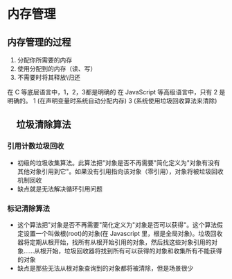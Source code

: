 <!--
 * @Author: x09898 coder_xujie@163.com
 * @Date: 2022-12-12 17:15:50
 * @LastEditors: x09898 coder_xujie@163.com
 * @FilePath: \HTML-CSS-Javascript-\JAVAScript+ES6\JavaScript\JavaScript零散知识点\内存管理.md
 * @Description: 
-->
# 内存管理

## 内存管理的过程

1. 分配你所需要的内存
2. 使用分配到的内存（读、写）
3. 不需要时将其释放\归还

在 C 等底层语言中，1，2，3都是明确的
在 JavaScript 等高级语言中，只有 2 是明确的。 1 (在声明变量时系统自动分配内存) 3 (系统使用垃圾回收算法来清除)

## 　垃圾清除算法

### 引用计数垃圾回收

* 初级的垃圾收集算法。此算法把"对象是否不再需要"简化定义为"对象有没有其他对象引用到它"。如果没有引用指向该对象（零引用），对象将被垃圾回收机制回收
* 缺点就是无法解决循环引用问题

### 标记清除算法

* 这个算法把"对象是否不再需要"简化定义为"对象是否可以获得"。这个算法假定设置一个叫做根(root)的对象(在 Javascript 里，根是全局对象)。垃圾回收器将定期从根开始，找所有从根开始引用的对象，然后找这些对象引用的对象……从根开始，垃圾回收器将找到所有可以获得的对象和收集所有不能获得的对象
* 缺点是那些无法从根对象查询到的对象都将被清除，但是场景很少

